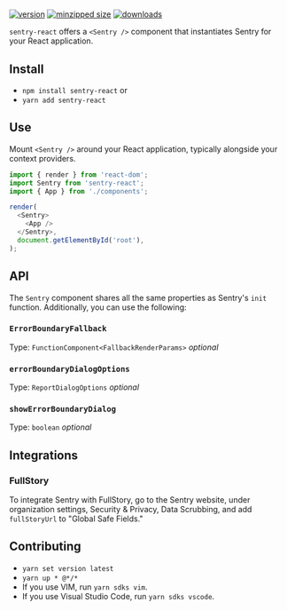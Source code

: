# <Sentry />

[![version](https://img.shields.io/npm/v/sentry-react.svg)](https://www.npmjs.com/package/sentry-react)
[![minzipped size](https://img.shields.io/bundlephobia/minzip/sentry-react.svg)](https://www.npmjs.com/package/sentry-react)
[![downloads](https://img.shields.io/npm/dt/sentry-react.svg)](https://www.npmjs.com/package/sentry-react)

`sentry-react` offers a `<Sentry />` component that instantiates Sentry for your
React application.

## Install

- `npm install sentry-react` or
- `yarn add sentry-react`

## Use

Mount `<Sentry />` around your React application, typically alongside your
context providers.

```javascript
import { render } from 'react-dom';
import Sentry from 'sentry-react';
import { App } from './components';

render(
  <Sentry>
    <App />
  </Sentry>,
  document.getElementById('root'),
);
```

## API

The `Sentry` component shares all the same properties as Sentry's `init`
function. Additionally, you can use the following:

### `ErrorBoundaryFallback`

Type: `FunctionComponent<FallbackRenderParams>` _optional_

### `errorBoundaryDialogOptions`

Type: `ReportDialogOptions` _optional_

### `showErrorBoundaryDialog`

Type: `boolean` _optional_

## Integrations

### FullStory

To integrate Sentry with FullStory, go to the Sentry website, under organization
settings, Security & Privacy, Data Scrubbing, and add `fullStoryUrl` to "Global
Safe Fields."

## Contributing

- `yarn set version latest`
- `yarn up * @*/*`
- If you use VIM, run `yarn sdks vim`.
- If you use Visual Studio Code, run `yarn sdks vscode`.
